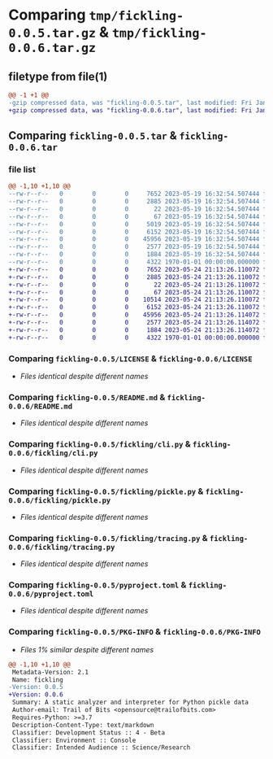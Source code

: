 # Comparing `tmp/fickling-0.0.5.tar.gz` & `tmp/fickling-0.0.6.tar.gz`

## filetype from file(1)

```diff
@@ -1 +1 @@
-gzip compressed data, was "fickling-0.0.5.tar", last modified: Fri Jan  1 00:00:00 2016, max compression
+gzip compressed data, was "fickling-0.0.6.tar", last modified: Fri Jan  1 00:00:00 2016, max compression
```

## Comparing `fickling-0.0.5.tar` & `fickling-0.0.6.tar`

### file list

```diff
@@ -1,10 +1,10 @@
--rw-r--r--   0        0        0     7652 2023-05-19 16:32:54.507444 fickling-0.0.5/LICENSE
--rw-r--r--   0        0        0     2885 2023-05-19 16:32:54.507444 fickling-0.0.5/README.md
--rw-r--r--   0        0        0       22 2023-05-19 16:32:54.507444 fickling-0.0.5/fickling/__init__.py
--rw-r--r--   0        0        0       67 2023-05-19 16:32:54.507444 fickling-0.0.5/fickling/__main__.py
--rw-r--r--   0        0        0     5019 2023-05-19 16:32:54.507444 fickling-0.0.5/fickling/analysis.py
--rw-r--r--   0        0        0     6152 2023-05-19 16:32:54.507444 fickling-0.0.5/fickling/cli.py
--rw-r--r--   0        0        0    45956 2023-05-19 16:32:54.507444 fickling-0.0.5/fickling/pickle.py
--rw-r--r--   0        0        0     2577 2023-05-19 16:32:54.507444 fickling-0.0.5/fickling/tracing.py
--rw-r--r--   0        0        0     1884 2023-05-19 16:32:54.507444 fickling-0.0.5/pyproject.toml
--rw-r--r--   0        0        0     4322 1970-01-01 00:00:00.000000 fickling-0.0.5/PKG-INFO
+-rw-r--r--   0        0        0     7652 2023-05-24 21:13:26.110072 fickling-0.0.6/LICENSE
+-rw-r--r--   0        0        0     2885 2023-05-24 21:13:26.110072 fickling-0.0.6/README.md
+-rw-r--r--   0        0        0       22 2023-05-24 21:13:26.110072 fickling-0.0.6/fickling/__init__.py
+-rw-r--r--   0        0        0       67 2023-05-24 21:13:26.110072 fickling-0.0.6/fickling/__main__.py
+-rw-r--r--   0        0        0    10514 2023-05-24 21:13:26.110072 fickling-0.0.6/fickling/analysis.py
+-rw-r--r--   0        0        0     6152 2023-05-24 21:13:26.110072 fickling-0.0.6/fickling/cli.py
+-rw-r--r--   0        0        0    45956 2023-05-24 21:13:26.114072 fickling-0.0.6/fickling/pickle.py
+-rw-r--r--   0        0        0     2577 2023-05-24 21:13:26.114072 fickling-0.0.6/fickling/tracing.py
+-rw-r--r--   0        0        0     1884 2023-05-24 21:13:26.114072 fickling-0.0.6/pyproject.toml
+-rw-r--r--   0        0        0     4322 1970-01-01 00:00:00.000000 fickling-0.0.6/PKG-INFO
```

### Comparing `fickling-0.0.5/LICENSE` & `fickling-0.0.6/LICENSE`

 * *Files identical despite different names*

### Comparing `fickling-0.0.5/README.md` & `fickling-0.0.6/README.md`

 * *Files identical despite different names*

### Comparing `fickling-0.0.5/fickling/cli.py` & `fickling-0.0.6/fickling/cli.py`

 * *Files identical despite different names*

### Comparing `fickling-0.0.5/fickling/pickle.py` & `fickling-0.0.6/fickling/pickle.py`

 * *Files identical despite different names*

### Comparing `fickling-0.0.5/fickling/tracing.py` & `fickling-0.0.6/fickling/tracing.py`

 * *Files identical despite different names*

### Comparing `fickling-0.0.5/pyproject.toml` & `fickling-0.0.6/pyproject.toml`

 * *Files identical despite different names*

### Comparing `fickling-0.0.5/PKG-INFO` & `fickling-0.0.6/PKG-INFO`

 * *Files 1% similar despite different names*

```diff
@@ -1,10 +1,10 @@
 Metadata-Version: 2.1
 Name: fickling
-Version: 0.0.5
+Version: 0.0.6
 Summary: A static analyzer and interpreter for Python pickle data
 Author-email: Trail of Bits <opensource@trailofbits.com>
 Requires-Python: >=3.7
 Description-Content-Type: text/markdown
 Classifier: Development Status :: 4 - Beta
 Classifier: Environment :: Console
 Classifier: Intended Audience :: Science/Research
```

